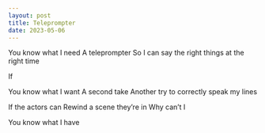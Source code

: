 ```yaml
---
layout: post
title: Teleprompter
date: 2023-05-06
---
```



You know what I need
A teleprompter
So I can say the right things at the right time

If


You know what I want
A second take
Another try to correctly speak my lines 

If the actors can
Rewind a scene they’re in
Why can’t I 



You know what I have
